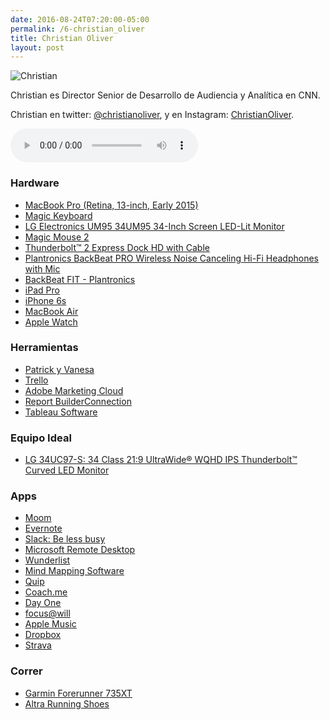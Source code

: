 ```yaml
---
date: 2016-08-24T07:20:00-05:00  
permalink: /6-christian_oliver
title: Christian Oliver
layout: post
---
```


![Christian](/images/coliver.png#floatleft)

Christian es Director Senior de Desarrollo de Audiencia y Analítica en CNN.

Christian en twitter: [@christianoliver](https://twitter.com/christianoliver), y en Instagram: [ChristianOliver](https://www.instagram.com/christianoliver/). 

<audio width="300" height="48" controls="controls"><source src="http://colofonaudio.s3.amazonaws.com/ColofonAudio_6_Christian-Oliver.mp3" type="audio/mpeg"/>Descargar<a href="http://colofonaudio.s3.amazonaws.com/ColofonAudio_6_Christian-Oliver.mp3"></a>.</audio>

<!--more-->

### Hardware
* [MacBook Pro (Retina, 13-inch, Early 2015)](https://support.apple.com/kb/sp715?locale=en_US)
* [Magic Keyboard](http://www.apple.com/shop/product/MLA22LL/A/magic-keyboard-us-english)
* [LG Electronics UM95 34UM95 34-Inch Screen LED-Lit Monitor](https://www.amazon.com/LG-Electronics-34UM95-34-Inch-LED-Lit/dp/B00JR6GCZA)
* [Magic Mouse 2](http://www.apple.com/shop/product/MLA02LL/A/magic-mouse-2)
* [Thunderbolt™ 2 Express Dock HD with Cable](http://www.belkin.com/us/p/P-F4U085/)
* [Plantronics BackBeat PRO Wireless Noise Canceling Hi-Fi Headphones with Mic](https://www.amazon.com/Plantronics-BackBeat-Wireless-Canceling-Headphones/dp/B00MBWIL0G/ref=sr_1_1?ie=UTF8&qid=1471965506&sr=8-1&keywords=Plantronics+pro)
* [BackBeat FIT - Plantronics](http://www.plantronics.com/us/product/backbeat-fit)
* [iPad Pro](http://www.apple.com/ipad-pro/)
* [iPhone 6s](http://www.apple.com/iphone-6s/)
* [MacBook Air](http://www.apple.com/macbook-air/?afid=p238%7Cs67xqigsC-dc_mtid_1870765e38482_pcrid_91262097487_&cid=aos-us-kwgo-mac-slid--product-)
* [Apple Watch](http://www.apple.com/watch/)

### Herramientas
* [Patrick y Vanesa](https://www.instagram.com/p/0ynhp8iyyB/?taken-by=christianoliver) 
* [Trello](https://trello.com/)
* [Adobe Marketing Cloud](http://www.adobe.com/marketing-cloud.html)
* [Report BuilderConnection](https://marketing.adobe.com/developer/get-started/partner-api/c-reportbuilder)
* [Tableau Software](http://www.tableau.com/trial/data-analysis-software?utm_campaign=Prospecting-CORE-ALL-ALL&utm_medium=Paid+Search&utm_source=Google+Search&utm_language=EN&utm_country=USCA&kw=tableau%20analytics&adgroup=CTX-Brand-Analytics-E&adused=107894976615&matchtype=e&placement=&kcid=b445106e-724c-49bc-977a-d6167b6a857d&gclid=Cj0KEQjw6O-9BRDjhYXH2bOb8Z4BEiQAWRduk5TanC_gJx1c8YXZ3YV9bTTU_Cbwb5W5RVIa8I-ZmrQaAlLW8P8HAQ)

### Equipo Ideal
* [LG 34UC97-S: 34 Class 21:9 UltraWide® WQHD IPS Thunderbolt™ Curved LED Monitor](http://www.lg.com/us/monitors/lg-34UC97-S-ultrawide-monitor)

### Apps
* [Moom](https://manytricks.com/moom/)
* [Evernote](https://evernote.com/?var=c)
* [Slack: Be less busy](https://slack.com/is?cvosrc=ppc.google.slack&cvo_campaign=&cvo_crid=103617593835&Matchtype=p&utm_source=google&utm_medium=ppc&utm_campaign=generalbrand&gclid=Cj0KEQjw6O-9BRDjhYXH2bOb8Z4BEiQAWRduk2v99QJC-DDqGt2CCM12V3aWk-C0YG0ELwURs_PDq5YaAonj8P8HAQ)
* [Microsoft Remote Desktop](https://itunes.apple.com/us/app/microsoft-remote-desktop/id715768417?mt=12)
* [Wunderlist](https://www.wunderlist.com/)
* [Mind Mapping Software](https://www.mindjet.com/home/?_bt=114450080711&_bk=mindmanager%20download&_bm=b&_bn=g)
* [Quip](https://quip.com/about/landing/living-doc/366630665?utm_source=google&utm_medium=cpc&utm_term=quip-kwd-734866011--112348246865-US&utm_campaign=366630665&utm_content=25701636785&gclid=Cj0KEQjw6O-9BRDjhYXH2bOb8Z4BEiQAWRduk5iyiJG1Hb5QccdazbDEP6FhQW6E96SFfKL7ldlHaDUaApnB8P8HAQ)
* [Coach.me](https://www.coach.me/)
* [Day One](http://dayoneapp.com/)
* [focus@will](https://www.focusatwill.com/music/signup.html?action=sign_in)
* [Apple Music](http://www.apple.com/music/)
* [Dropbox](https://www.dropbox.com/)
* [Strava](https://www.strava.com/)

### Correr
* [Garmin Forerunner 735XT](https://buy.garmin.com/en-US/US/into-sports/running/forerunner-735xt/prod541225.html)
* [Altra Running Shoes](https://www.altrarunning.com/?c3api=6671,50585885977,%2Baltra%20shoes&gclid=Cj0KEQjw6O-9BRDjhYXH2bOb8Z4BEiQAWRduk62wsS_p2qqbfUmhGXNo1OzFe3qilEdlnZVbA9qEmEoaAt6T8P8HAQ)